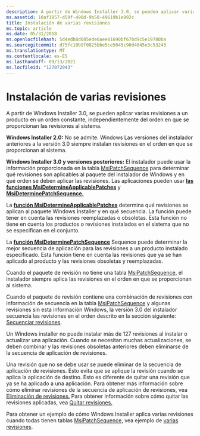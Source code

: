 ```yaml
---
description: A partir de Windows Installer 3.0, se pueden aplicar varias revisiones a un producto en un orden constante, independientemente del orden en que se proporcionan las revisiones al sistema.
ms.assetid: 10af1857-d59f-490d-9b50-49619b1e892c
title: Instalación de varias revisiones
ms.topic: article
ms.date: 05/31/2018
ms.openlocfilehash: 5d4edb8d085ede6aee81690bf67bd9c5e19780ba
ms.sourcegitcommit: d75fc10b9f0825bbe5ce5045c90d4045e3c53243
ms.translationtype: MT
ms.contentlocale: es-ES
ms.lasthandoff: 09/13/2021
ms.locfileid: "127072043"
---
```

# <a name="installing-multiple-patches"></a>Instalación de varias revisiones

A partir de Windows Installer 3.0, se pueden aplicar varias revisiones a un producto en un orden constante, independientemente del orden en que se proporcionan las revisiones al sistema.

**Windows Installer 2.0:** No se admite. Windows Las versiones del instalador anteriores a la versión 3.0 siempre instalan revisiones en el orden en que se proporcionan al sistema.

**Windows Installer 3.0 y versiones posteriores:** El instalador puede usar la información proporcionada en la tabla [MsiPatchSequence](msipatchsequence-table.md) para determinar qué revisiones son aplicables al paquete del instalador de Windows y en qué orden se deben aplicar las revisiones. Las aplicaciones pueden usar [**las funciones MsiDetermineApplicablePatches**](/windows/desktop/api/Msi/nf-msi-msidetermineapplicablepatchesa) y [**MsiDeterminePatchSequence.**](/windows/desktop/api/Msi/nf-msi-msideterminepatchsequencea)

La [**función MsiDetermineApplicablePatches**](/windows/desktop/api/Msi/nf-msi-msidetermineapplicablepatchesa) determina qué revisiones se aplican al paquete Windows Installer y en qué secuencia. La función puede tener en cuenta las revisiones reemplazadas o obsoletas. Esta función no tiene en cuenta los productos o revisiones instalados en el sistema que no se especifican en el conjunto.

La [**función MsiDeterminePatchSequence**](/windows/desktop/api/Msi/nf-msi-msideterminepatchsequencea) Sequence puede determinar la mejor secuencia de aplicación para las revisiones a un producto instalado especificado. Esta función tiene en cuenta las revisiones que ya se han aplicado al producto y las revisiones obsoletas y reemplazadas.

Cuando el paquete de revisión no tiene una tabla [MsiPatchSequence,](msipatchsequence-table.md) el instalador siempre aplica las revisiones en el orden en que se proporcionan al sistema.

Cuando el paquete de revisión contiene una combinación de revisiones con información de secuencia en la tabla [MsiPatchSequence](msipatchsequence-table.md) y algunas revisiones sin esta información Windows, la versión 3.0 del instalador secuencia las revisiones en el orden descrito en la sección siguiente: [Secuenciar revisiones](sequencing-patches.md).

Un Windows installer no puede instalar más de 127 revisiones al instalar o actualizar una aplicación. Cuando se necesitan muchas actualizaciones, se deben combinar y las revisiones obsoletas anteriores deben eliminarse de la secuencia de aplicación de revisiones.

Una revisión que no se debe usar se puede eliminar de la secuencia de aplicación de revisiones. Esto evita que se aplique la revisión cuando se aplica la aplicación de destino. Esto es diferente de quitar una revisión que ya se ha aplicado a una aplicación. Para obtener más información sobre cómo eliminar revisiones de la secuencia de aplicación de revisiones, vea [Eliminación de revisiones.](eliminating-patches.md) Para obtener información sobre cómo quitar las revisiones aplicadas, vea [Quitar revisiones.](removing-patches.md)

Para obtener un ejemplo de cómo Windows Installer aplica varias revisiones cuando todas tienen tablas [MsiPatchSequence,](msipatchsequence-table.md) vea ejemplo de [varias revisiones](multiple-patching-example.md).

 

 



